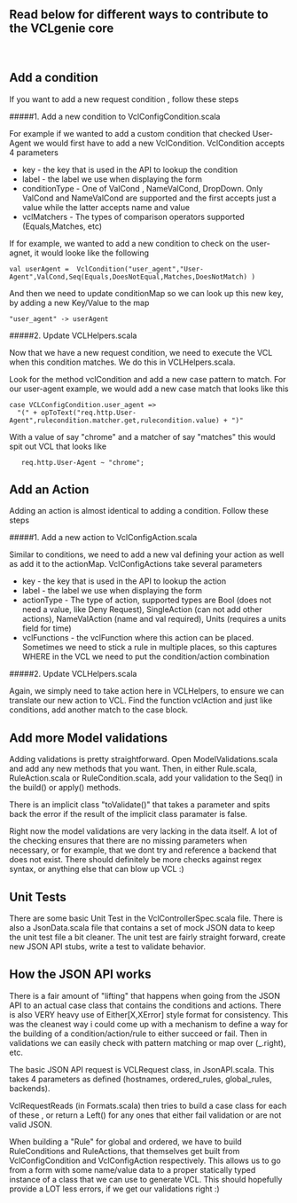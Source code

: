 ## Read below for different ways to contribute to the VCLgenie core 


<br/>

## Add a condition

If you want to add a new request condition , follow these steps 

#####1. Add a new condition to VclConfigCondition.scala 

 For example if we wanted to add a custom condition that checked User-Agent we would first have to add a new VclCondition.   VclCondition accepts 4 parameters
 <br/>
 
 * key - the key that is used in the API to lookup the condition 
 * label - the label we use when displaying the form
 * conditionType - One of ValCond , NameValCond, DropDown.  Only ValCond and NameValCond are supported and the first accepts just a value while the latter accepts name and value
 * vclMatchers - The types of comparison operators supported (Equals,Matches, etc)
 
 If for example, we wanted to add a new condition to check on the user-agnet, it would looke like the following 
 
 ```
 val userAgent =  VclCondition("user_agent","User-Agent",ValCond,Seq(Equals,DoesNotEqual,Matches,DoesNotMatch) )
 ```
 And then we need to update conditionMap so we can look up this new key, by adding a new Key/Value to the map
 
 ```
 "user_agent" -> userAgent
 ```

#####2.  Update VCLHelpers.scala 

Now that we have a new request condition, we need to execute the VCL when this condition matches.  We do this in VCLHelpers.scala.

Look for the method vclCondition and add a new case pattern to match.  For our user-agent example, we would add a new case match that looks like this

```
case VCLConfigCondition.user_agent => 
  "(" + opToText("req.http.User-Agent",rulecondition.matcher.get,rulecondition.value) + ")"
```  

With a value of say "chrome" and a matcher of say "matches" this would spit out VCL that looks like 

```
   req.http.User-Agent ~ "chrome";   
```   

## Add an Action 

Adding an action is almost identical to adding a condition.  Follow these steps

#####1.  Add a new action to VclConfigAction.scala

Similar to conditions, we need to add a new val defining your action as well as add it to the actionMap.  VclConfigActions take several parameters

 * key - the key that is used in the API to lookup the action 
 * label - the label we use when displaying the form
 * actionType - The type of action, supported types are Bool (does not need a value, like Deny Request), SingleAction (can not add other actions), NameValAction (name and val required), Units (requires a units field for time)
 * vclFunctions - the vclFunction where this action can be placed.  Sometimes we need to stick a rule in multiple places, so this captures WHERE in the VCL we need to put the condition/action combination
 
#####2. Update VCLHelpers.scala

Again, we simply need to take action here in VCLHelpers, to ensure we can translate our new action to VCL.  Find the function vclAction and just like conditions, add another match to the case block.  


## Add more Model validations 

Adding validations is pretty straightforward.  Open ModelValidations.scala and add any new methods that you want.  Then, in either Rule.scala, RuleAction.scala or RuleCondition.scala, add your validation to the Seq() in the build() or apply() methods.

There is an implicit class "toValidate()" that takes a parameter and spits back the error if the result of the implicit class paramater is false.

Right now the model validations are very lacking in the data itself.  A lot of the checking ensures that there are no missing parameters when necessary, or for example, that we dont try and reference a backend that does not exist.  There should definitely be more checks against regex syntax, or anything else that can blow up VCL :) 

## Unit Tests

There are some basic Unit Test in the VclControllerSpec.scala file.  There is also a JsonData.scala file that contains a set of mock JSON data to keep the unit test file a bit cleaner.  The unit test are fairly straight forward, create new JSON API stubs, write a test to validate behavior.

## How the JSON API works 
There is a fair amount of "lifting" that happens when going from the JSON API to an actual case class that contains the conditions and actions.  There is also VERY heavy use of Either[X,XError] style format for consistency.  This was the cleanest way i could come up with a mechanism to define a way for the building of a condition/action/rule to either succeed or fail.  Then in validations we can easily check with pattern matching or map over  (_.right), etc. 

The basic JSON API request is VCLRequest class, in JsonAPI.scala.  This takes 4 parameters as defined (hostnames, ordered_rules, global_rules, backends).

VclRequestReads (in Formats.scala) then tries to build a case class for each of these , or return a Left() for any ones that either fail validation or are not valid JSON.

When building a "Rule" for global and ordered, we have to build RuleConditions and RuleActions, that themselves get built from VclConfigCondition and VclConfigAction respectively.  This allows us to go from a form with some name/value data to a proper statically typed instance of a class that we can use to generate VCL.  This should hopefully provide a LOT less errors, if we get our validations right :)